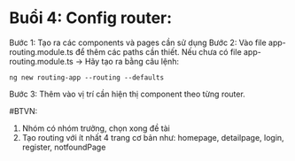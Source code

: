 # Buổi 4: Config router:

Bước 1: Tạo ra các components và pages cần sử dụng
Bước 2: Vào file app-routing.module.ts để thêm các paths cần thiết.
Nếu chưa có file app-routing.module.ts -> Hãy tạo ra bằng câu lệnh:

```
ng new routing-app --routing --defaults
```

Bước 3: Thêm <router-outlet></router-oulet> vào vị trí cần hiện thị component theo từng router.

#BTVN:

1. Nhóm có nhóm trưởng, chọn xong đề tài
2. Tạo routing với ít nhất 4 trang cơ bản như: homepage, detailpage, login, register, notfoundPage
